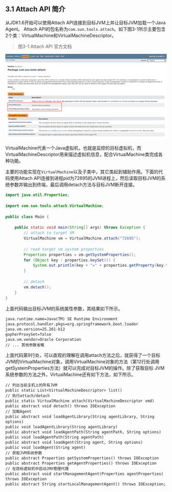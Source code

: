 ## 3.1 Attach API 简介
从JDK1.6开始可以使用Attach API连接到目标JVM上并让目标JVM加载一个Java Agent。
Attach API的包名称为`com.sun.tools.attach`。如下图3-1所示主要包含2个类：VirtualMachine和VirtualMachineDescriptor。

> 图3-1 Attach API 官方文档

![图3-1 Attach API 官方文档](images/%E5%9B%BE3-1%20Attach%20API%20%E5%AE%98%E6%96%B9%E6%96%87%E6%A1%A3.png)

VirtualMachine代表一个Java虚拟机，也就是监控的目标虚拟机，而VirtualMachineDescriptor用来描述虚拟机信息，配合VirtualMachine类完成各种功能。

主要的功能实现在`VirtualMachine`以及子类中，其它类起到辅助作用。下面的代码使用Attach API连接到进程pid为72695的JVM进程上，然后读取目标JVM的系统参数并输出到终端，最后调用detach方法与目标JVM断开连接。

```java
import java.util.Properties;

import com.sun.tools.attach.VirtualMachine;

public class Main {

    public static void main(String[] args) throws Exception {
        // attach to target VM
        VirtualMachine vm = VirtualMachine.attach("72695");

        // read target vm system properties
        Properties properties = vm.getSystemProperties();
        for (Object key : properties.keySet()) {
            System.out.println(key + "=" + properties.getProperty(key.toString()));
        }

        // detach
        vm.detach();
    }
}
```
上面代码输出目标JVM的系统属性参数，其结果如下所示。

```
java.runtime.name=Java(TM) SE Runtime Environment
java.protocol.handler.pkgs=org.springframework.boot.loader
java.vm.version=25.261-b12
gopherProxySet=false
java.vm.vendor=Oracle Corporation
// ... 其他参数省略
```

上面代码第9行处，可以直观的理解在调用attach方法之后，就获得了一个目标JVM的VirtualMachine对象，调用VirtualMachine对象的方法（第12行处调用getSystemProperties方法）就可以完成对目标JVM的操作。除了获取目标 JVM 系统参数的方法之外，VirtualMachine还有如下方法，如下所示。

```text
// 列出当前主机上的所有JVM
public static List<VirtualMachineDescriptor> list()
// 执行attach/detach
public static VirtualMachine attach(VirtualMachineDescriptor vmd)
public abstract void detach() throws IOException
// 加载Agent
public abstract void loadAgentLibrary(String agentLibrary, String options)
public void loadAgentLibrary(String agentLibrary)
public abstract void loadAgentPath(String agentPath, String options)
public void loadAgentPath(String agentPath)
public abstract void loadAgent(String agent, String options)
public void loadAgent(String agent)
// 获取JVM系统参数
public abstract Properties getSystemProperties() throws IOException
public abstract Properties getAgentProperties() throws IOException
// 在目标虚拟机中启动JMX管理代理
public abstract void startManagementAgent(Properties agentProperties) throws IOException
public abstract String startLocalManagementAgent() throws IOException;
```